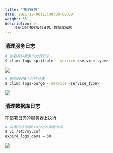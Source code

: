 ```yaml
---
title: "清理日志"
date: 2021-12-08T18:38:00+08:00
weight: 35
description: >
    介绍如何清理服务日志、数据库日志
---
```


### 清理服务日志

```bash
# 查看具体服务的分表日志
$ climc logs-splitable --service <service_type>
```

![](../images/logtable.png)

```bash
# 删除超过6个月的分表
$ climc logs-purge --service <service_type>
```
![](../images/deletelogtable.png)

### 清理数据库日志

在部署日志的服务器上执行

```bash
# 设置自动清除binlog的保留时间
$ vi /etc/my.cnf
expire_logs_days = 30
```
![](../images/binlog.png)